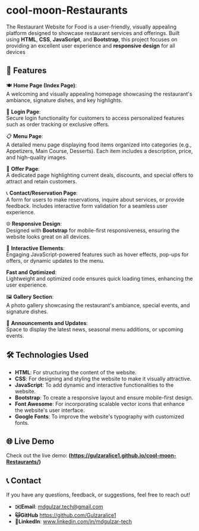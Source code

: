 # **cool-moon-Restaurants**

The Restaurant Website for Food is a user-friendly, visually appealing platform designed to showcase restaurant services and offerings. Built using **HTML**, **CSS**, **JavaScript**, and **Bootstrap**, this project focuses on providing an excellent user experience and **responsive design** for all devices




## 🚀 **Features**

🍽️ **Home Page (Index Page)**:  
A welcoming and visually appealing homepage showcasing the restaurant's ambiance, signature dishes, and key highlights.  

🔐 **Login Page**:  
Secure login functionality for customers to access personalized features such as order tracking or exclusive offers.  

📋 **Menu Page**:  
A detailed menu page displaying food items organized into categories (e.g., Appetizers, Main Course, Desserts). Each item includes a description, price, and high-quality images.  

🎉 **Offer Page**:  
A dedicated page highlighting current deals, discounts, and special offers to attract and retain customers.  

📞 **Contact/Reservation Page**:  
A form for users to make reservations, inquire about services, or provide feedback. Includes interactive form validation for a seamless user experience.  

🌐 **Responsive Design**:  
Designed with **Bootstrap** for mobile-first responsiveness, ensuring the website looks great on all devices.  

🎨 **Interactive Elements**:  
Engaging JavaScript-powered features such as hover effects, pop-ups for offers, or dynamic updates to the menu.  

**Fast and Optimized**:  
Lightweight and optimized code ensures quick loading times, enhancing the user experience.    

🖼️ **Gallery Section**:  
A photo gallery showcasing the restaurant's ambiance, special events, and signature dishes.  

📢 **Announcements and Updates**:  
Space to display the latest news, seasonal menu additions, or upcoming events.  




## 🛠️ **Technologies Used**

- **HTML**: For structuring the content of the website.
- **CSS**: For designing and styling the website to make it visually attractive.
- **JavaScript**: To add dynamic and interactive functionalities to the website.
- **Bootstrap**: To create a responsive layout and ensure mobile-first design.
- **Font Awesome**: For incorporating scalable vector icons that enhance the website's user interface.
- **Google Fonts**: To improve the website's typography with customized fonts.



## 🌐 **Live Demo**

Check out the live demo: **(https://gulzaralice1.github.io/cool-moon-Restaurants/)**  

## 📞 **Contact**
If you have any questions, feedback, or suggestions, feel free to reach out!

- **✉️Email**: mdgulzar.tech@gmail.com
- **🐱GitHub** https://github.com/Gulzaralice1
- **🔗LinkedIn**: www.linkedin.com/in/mdgulzar-tech
